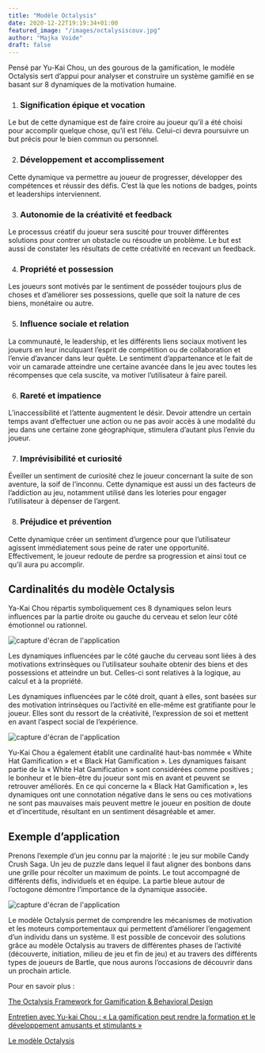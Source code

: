 ```yaml
---
title: "Modèle Octalysis"
date: 2020-12-22T19:19:34+01:00
featured_image: "/images/octalysiscouv.jpg"
author: "Majka Voide"
draft: false
---
```


Pensé par Yu-Kai Chou, un des gourous de la gamification, le modèle Octalysis sert d’appui pour analyser et construire un système gamifié en se basant sur 8 dynamiques de la motivation humaine. 

1.	### Signification épique et vocation

Le but de cette dynamique est de faire croire au joueur qu’il a été choisi pour accomplir quelque chose, qu’il est l’élu. Celui-ci devra poursuivre un but précis pour le bien commun ou personnel. 

2.	### Développement et accomplissement 

Cette dynamique va permettre au joueur de progresser, développer des compétences et réussir des défis. C’est là que les notions de badges, points et leaderships interviennent.  

3.	### Autonomie de la créativité et feedback

Le processus créatif du joueur sera suscité pour trouver différentes solutions pour contrer un obstacle ou résoudre un problème. Le but est aussi de constater les résultats de cette créativité en recevant un feedback. 

4.	### Propriété et possession 

Les joueurs sont motivés par le sentiment de posséder toujours plus de choses et d’améliorer ses possessions, quelle que soit la nature de ces biens, monétaire ou autre. 

5.	### Influence sociale et relation 

La communauté, le leadership, et les différents liens sociaux motivent les joueurs en leur inculquant l’esprit de compétition ou de collaboration et l’envie d’avancer dans leur quête. Le sentiment d’appartenance et le fait de voir un camarade atteindre une certaine avancée dans le jeu avec toutes les récompenses que cela suscite, va motiver l’utilisateur à faire pareil. 

6.	### Rareté et impatience

L’inaccessibilité et l’attente augmentent le désir. Devoir attendre un certain temps avant d’effectuer une action ou ne pas avoir accès à une modalité du jeu dans une certaine zone géographique, stimulera d’autant plus l’envie du joueur. 

7.	### Imprévisibilité et curiosité

Éveiller un sentiment de curiosité chez le joueur concernant la suite de son aventure, la soif de l’inconnu. Cette dynamique est aussi un des facteurs de l’addiction au jeu, notamment utilisé dans les loteries pour engager l’utilisateur à dépenser de l’argent. 

8.	### Préjudice et prévention

Cette dynamique créer un sentiment d’urgence pour que l’utilisateur agissent immédiatement sous peine de rater une opportunité. Effectivement, le joueur redoute de perdre sa progression et ainsi tout ce qu’il aura pu accomplir. 

## Cardinalités du modèle Octalysis

Ya-Kai Chou répartis symboliquement ces 8 dynamiques selon leurs influences par la partie droite ou gauche du cerveau et selon leur côté émotionnel ou rationnel. 

![capture d'écran de l'application](/images/octalysis1.jpg)

Les dynamiques influencées par le côté gauche du cerveau sont liées à des motivations extrinsèques ou l’utilisateur souhaite obtenir des biens et des possessions et atteindre un but. Celles-ci sont relatives à la logique, au calcul et à la propriété. 

Les dynamiques influencées par le côté droit, quant à elles, sont basées sur des motivation intrinsèques ou l’activité en elle-même est gratifiante pour le joueur. Elles sont du ressort de la créativité, l’expression de soi et mettent en avant l’aspect social de l’expérience. 

![capture d'écran de l'application](/images/octalysis2.jpg)

Yu-Kai Chou a également établit une cardinalité haut-bas nommée « White Hat Gamification » et « Black Hat Gamification ». 
Les dynamiques faisant partie de la « White Hat Gamification » sont considérées comme positives ; le bonheur et le bien-être du joueur sont mis en avant et peuvent se retrouver améliorés. En ce qui concerne la « Black Hat Gamification », les dynamiques ont une connotation négative dans le sens ou ces motivations ne sont pas mauvaises mais peuvent mettre le joueur en position de doute et d’incertitude, résultant en un sentiment désagréable et amer. 

## Exemple d’application

Prenons l’exemple d’un jeu connu par la majorité : le jeu sur mobile Candy Crush Saga. Un jeu de puzzle dans lequel il faut aligner des bonbons dans une grille pour récolter un maximum de points. Le tout accompagné de différents défis, individuels et en équipe.
La partie bleue autour de l’octogone démontre l’importance de la dynamique associée. 

![capture d'écran de l'application](/images/octalysiscandycrush.jpg)

Le modèle Octalysis permet de comprendre les mécanismes de motivation et les moteurs comportementaux qui permettent d’améliorer l’engagement d’un individu dans un système. Il est possible de concevoir des solutions grâce au modèle Octalysis au travers de différentes phases de l’activité (découverte, initiation, milieu de jeu et fin de jeu) et au travers des différents types de joueurs de Bartle, que nous aurons l’occasions de découvrir dans un prochain article. 

Pour en savoir plus :

[The Octalysis Framework for Gamification & Behavioral Design](https://yukaichou.com/gamification-examples/octalysis-complete-gamification-framework/)

[Entretien avec Yu-kai Chou : « La gamification peut rendre la formation et le développement amusants et stimulants »
](https://www.game-learn.com/yu-kai-chou-gamification-peut-rendre-formation-et-developpement-amusants-et-stimulants/)

[Le modèle Octalysis](https://gamificationsphere.wordpress.com/2016/05/07/le-modele-octalysis/)

